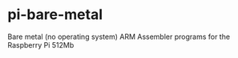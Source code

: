 pi-bare-metal
=============

Bare metal (no operating system) ARM Assembler programs for the Raspberry Pi 512Mb
